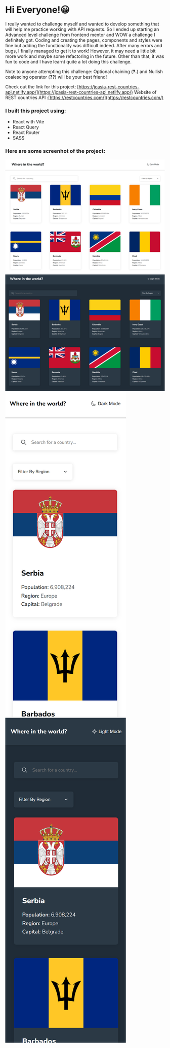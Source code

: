# Hi Everyone!😀

I really wanted to challenge myself and wanted to develop something that will help me practice working with API requests. So I ended up starting an Advanced level challenge from frontend mentor and WOW a challenge I definitely got. Coding and creating the pages, components and styles were fine but adding the functionality was difficult indeed. After many errors and bugs, I finally managed to get it to work! However, it may need a little bit more work and maybe some refactoring in the future. Other than that, it was fun to code and I have learnt quite a lot doing this challenge.

Note to anyone attempting this challenge: Optional chaining (<strong>?.</strong>) and Nullish coalescing operator (<strong>??</strong>) will be your best friend!

Check out the link for this project: [https://jcasia-rest-countries-api.netlify.app/](https://jcasia-rest-countries-api.netlify.app/)
Website of REST countries API :[https://restcountries.com/](https://restcountries.com/)

### I built this project using:

- React with Vite
- React Query
- React Router
- SASS

### Here are some screenhot of the project:

![](./src/images/sc1-desktop.png)
![](./src/images/sc2-desktop.png)
![](./src/images/sc1-phone.png)
![](./src/images/sc2-phone.png)
